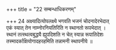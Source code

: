 +++
title = "22 सम्बन्धाधिकरणम्"

+++
24 अक्ष्यादित्योपलक्ष्ये भगवति भजनं चोदनादेरभेदात्  
एकं स्यात् तेन नाम्नोरनियतिरिति न स्थानतो रूपभेदात् ।  
स्थानं तत्स्थत्वबुद्ध्यै ह्युपदिशति न चेत् स्यान्न रूपातिदेशः  
तस्मादर्काक्षियोगादहरहमिति तन्नामनी स्थापनीये ॥